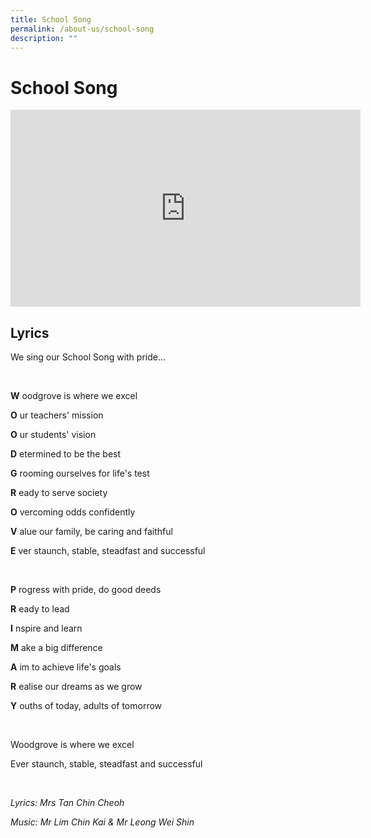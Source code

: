 ```yaml
---
title: School Song
permalink: /about-us/school-song
description: ""
---
```

# **School Song**

<iframe width="560" height="315" src="https://www.youtube.com/embed/4ZmYDHPG2Rg" title="YouTube video player" frameborder="0" allow="accelerometer; autoplay; clipboard-write; encrypted-media; gyroscope; picture-in-picture" allowfullscreen></iframe>

Lyrics
------

We sing our School Song with pride…  

<br>

**W** oodgrove is where we excel

**O** ur teachers' mission

**O** ur students' vision

**D** etermined to be the best

**G** rooming ourselves for life's test

**R** eady to serve society

**O** vercoming odds confidently

**V** alue our family, be caring and faithful

**E** ver staunch, stable, steadfast and successful

<br>

**P** rogress with pride, do good deeds

**R** eady to lead

**I** nspire and learn

**M** ake a big difference

**A** im to achieve life's goals

**R** ealise our dreams as we grow

**Y** ouths of today, adults of tomorrow

<br> 

Woodgrove is where we excel

Ever staunch, stable, steadfast and successful

<br>

_Lyrics: Mrs Tan Chin Cheoh_

_Music: Mr Lim Chin Kai & Mr Leong Wei Shin_